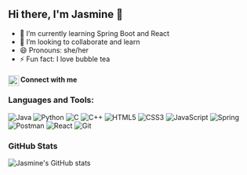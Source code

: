 ## Hi there, I'm Jasmine 👋

- 🌱 I’m currently learning Spring Boot and React
- 👯 I’m looking to collaborate and learn
- 😄 Pronouns: she/her
- ⚡ Fun fact: I love bubble tea  
#### Connect with me [<img align="left" alt="codeSTACKr | LinkedIn" width="22px" src="https://cdn.jsdelivr.net/npm/simple-icons@v3/icons/linkedin.svg" />][linkedin]


### Languages and Tools:

![Java](https://img.shields.io/badge/java-%23ED8B00.svg?style=for-the-badge&logo=java&logoColor=white)
![Python](https://img.shields.io/badge/python-%2314354C.svg?style=for-the-badge&logo=python&logoColor=white)
![C](https://img.shields.io/badge/c-%2300599C.svg?style=for-the-badge&logo=c&logoColor=white)
![C++](https://img.shields.io/badge/c++-%2300599C.svg?style=for-the-badge&logo=c%2B%2B&logoColor=white)
![HTML5](https://img.shields.io/badge/html5-%23E34F26.svg?style=for-the-badge&logo=html5&logoColor=white)
![CSS3](https://img.shields.io/badge/css3-%231572B6.svg?style=for-the-badge&logo=css3&logoColor=white)
![JavaScript](https://img.shields.io/badge/javascript-%23323330.svg?style=for-the-badge&logo=javascript&logoColor=%23F7DF1E)
![Spring](https://img.shields.io/badge/spring-%236DB33F.svg?style=for-the-badge&logo=spring&logoColor=white)
![Postman](https://img.shields.io/badge/Postman-FF6C37?style=for-the-badge&logo=postman&logoColor=red)
![React](https://img.shields.io/badge/react-%2320232a.svg?style=for-the-badge&logo=react&logoColor=%2361DAFB)
![Git](https://img.shields.io/badge/git-%23F05033.svg?style=for-the-badge&logo=git&logoColor=white)

### GitHub Stats
![Jasmine's GitHub stats](https://github-readme-stats-theta-steel.vercel.app/api?username=jasminelin18&hide=stars,issues&show_icons=true&theme=radical)
<!-- 
<h4 align="center">Visitor's count :eyes:</h4>

<p align="center"><img src="https://profile-counter.glitch.me/{jasminelin18}/count.svg"  :: Visitor's Count" /></p> -->

<!-- [![Top Langs](https://github-readme-stats.vercel.app/api/top-langs/?username=jasminelin18)](https://github.com/anuraghazra/github-readme-stats) -->


[linkedin]: https://www.linkedin.com/in/jasminelin18/

